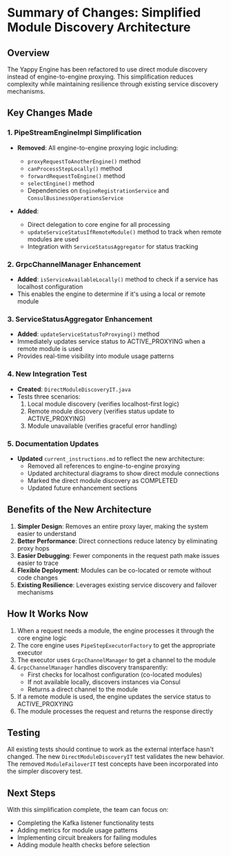 # Summary of Changes: Simplified Module Discovery Architecture

## Overview
The Yappy Engine has been refactored to use direct module discovery instead of engine-to-engine proxying. This simplification reduces complexity while maintaining resilience through existing service discovery mechanisms.

## Key Changes Made

### 1. PipeStreamEngineImpl Simplification
- **Removed**: All engine-to-engine proxying logic including:
  - `proxyRequestToAnotherEngine()` method
  - `canProcessStepLocally()` method  
  - `forwardRequestToEngine()` method
  - `selectEngine()` method
  - Dependencies on `EngineRegistrationService` and `ConsulBusinessOperationsService`

- **Added**: 
  - Direct delegation to core engine for all processing
  - `updateServiceStatusIfRemoteModule()` method to track when remote modules are used
  - Integration with `ServiceStatusAggregator` for status tracking

### 2. GrpcChannelManager Enhancement
- **Added**: `isServiceAvailableLocally()` method to check if a service has localhost configuration
- This enables the engine to determine if it's using a local or remote module

### 3. ServiceStatusAggregator Enhancement  
- **Added**: `updateServiceStatusToProxying()` method
- Immediately updates service status to ACTIVE_PROXYING when a remote module is used
- Provides real-time visibility into module usage patterns

### 4. New Integration Test
- **Created**: `DirectModuleDiscoveryIT.java`
- Tests three scenarios:
  1. Local module discovery (verifies localhost-first logic)
  2. Remote module discovery (verifies status update to ACTIVE_PROXYING)
  3. Module unavailable (verifies graceful error handling)

### 5. Documentation Updates
- **Updated** `current_instructions.md` to reflect the new architecture:
  - Removed all references to engine-to-engine proxying
  - Updated architectural diagrams to show direct module connections
  - Marked the direct module discovery as COMPLETED
  - Updated future enhancement sections

## Benefits of the New Architecture

1. **Simpler Design**: Removes an entire proxy layer, making the system easier to understand
2. **Better Performance**: Direct connections reduce latency by eliminating proxy hops
3. **Easier Debugging**: Fewer components in the request path make issues easier to trace
4. **Flexible Deployment**: Modules can be co-located or remote without code changes
5. **Existing Resilience**: Leverages existing service discovery and failover mechanisms

## How It Works Now

1. When a request needs a module, the engine processes it through the core engine logic
2. The core engine uses `PipeStepExecutorFactory` to get the appropriate executor
3. The executor uses `GrpcChannelManager` to get a channel to the module
4. `GrpcChannelManager` handles discovery transparently:
   - First checks for localhost configuration (co-located modules)
   - If not available locally, discovers instances via Consul
   - Returns a direct channel to the module
5. If a remote module is used, the engine updates the service status to ACTIVE_PROXYING
6. The module processes the request and returns the response directly

## Testing
All existing tests should continue to work as the external interface hasn't changed. The new `DirectModuleDiscoveryIT` test validates the new behavior. The removed `ModuleFailoverIT` test concepts have been incorporated into the simpler discovery test.

## Next Steps
With this simplification complete, the team can focus on:
- Completing the Kafka listener functionality tests
- Adding metrics for module usage patterns
- Implementing circuit breakers for failing modules
- Adding module health checks before selection